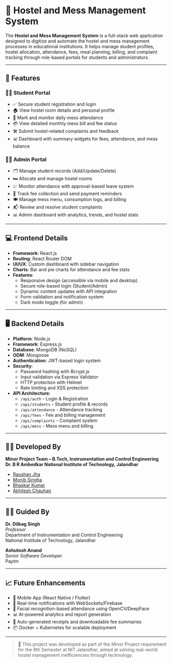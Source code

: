# 🏫 Hostel and Mess Management System

The **Hostel and Mess Management System** is a full-stack web application designed to digitize and automate the hostel and mess management processes in educational institutions. It helps manage student profiles, hostel allocation, attendance, fees, meal planning, billing, and complaint tracking through role-based portals for students and administrators.

---

## 🔧 Features

### 🧑‍🎓 Student Portal
- ✅ Secure student registration and login
- 🏠 View hostel room details and personal profile
- 📆 Mark and monitor daily mess attendance
- 💳 View detailed monthly mess bill and fee status
- 🛠️ Submit hostel-related complaints and feedback
- 📊 Dashboard with summary widgets for fees, attendance, and mess balance

### 🧑‍💼 Admin Portal
- 🗂️ Manage student records (Add/Update/Delete)
- 🛏️ Allocate and manage hostel rooms
- 📈 Monitor attendance with approval-based leave system
- 🧾 Track fee collection and send payment reminders
- 🍽️ Manage mess menu, consumption logs, and billing
- 📬 Review and resolve student complaints
- 📊 Admin dashboard with analytics, trends, and hostel stats

---

## 💻 Frontend Details

- **Framework**: React.js
- **Routing**: React Router DOM
- **UI/UX**: Custom dashboard with sidebar navigation
- **Charts**: Bar and pie charts for attendance and fee stats
- **Features**:
  - Responsive design (accessible via mobile and desktop)
  - Secure role-based login (Student/Admin)
  - Dynamic content updates with API integration
  - Form validation and notification system
  - Dark mode toggle (for admin)

---

## 🖥️ Backend Details

- **Platform**: Node.js
- **Framework**: Express.js
- **Database**: MongoDB (NoSQL)
- **ODM**: Mongoose
- **Authentication**: JWT-based login system
- **Security**:
  - Password hashing with Bcrypt.js
  - Input validation via Express Validator
  - HTTP protection with Helmet
  - Rate limiting and XSS protection
- **API Architecture**:
  - `/api/auth` - Login & Registration
  - `/api/students` - Student profile & records
  - `/api/attendance` - Attendance tracking
  - `/api/fees` - Fee and billing management
  - `/api/complaints` - Complaint system
  - `/api/mess` - Mess menu and billing

---

## 👨‍💻 Developed By

**Minor Project Team – B.Tech, Instrumentation and Control Engineering**  
**Dr. B R Ambedkar National Institute of Technology, Jalandhar**

- [Raushan Jha](https://github.com/Raushanjha4754)
- [Monib Singha](https://github.com/Monib007)
- [Bhaskar Kumar](https://github.com/Dhairya250974)
- [Akhilesh Chauhan](https://github.com/Akhilesh278)

---

## 🧑‍🏫 Guided By

**Dr. Dilbag Singh**  
*Professor*  
Department of Instrumentation and Control Engineering  
National Institute of Technology, Jalandhar

 **Ashutosh Anand**  
 *Senior Software Developer* <br> Paytm

---

## 📈 Future Enhancements

- 📱 Mobile App (React Native / Flutter)
- 🔔 Real-time notifications with WebSockets/Firebase
- 🤖 Facial recognition-based attendance using OpenCV/DeepFace
- 📊 AI-powered analytics and report generation
- 🧾 Auto-generated receipts and downloadable fee summaries
- 📦 Docker + Kubernetes for scalable deployment

---

> 🚀 This project was developed as part of the Minor Project requirement for the 6th Semester at NIT Jalandhar, aimed at solving real-world hostel management inefficiencies through technology.
